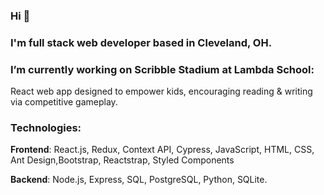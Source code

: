 ### Hi 👋


### I'm full stack web developer based in Cleveland, OH.

### I’m currently working on Scribble Stadium at Lambda School:
  React web app designed to empower kids, encouraging reading & writing via competitive gameplay.
  
  ### Technologies:
  
  **Frontend**: React.js, Redux, Context API, Cypress, JavaScript, HTML, CSS, Ant Design,Bootstrap, Reactstrap, Styled Components
  
  **Backend**: Node.js, Express, SQL, PostgreSQL, Python, SQLite.

